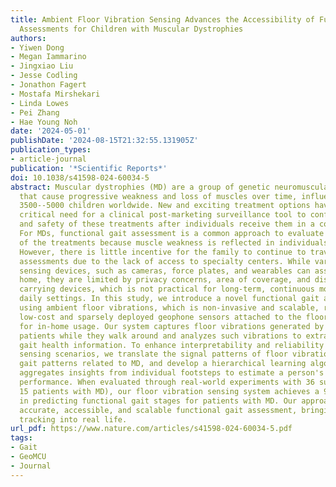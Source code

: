 ```yaml
---
title: Ambient Floor Vibration Sensing Advances the Accessibility of Functional Gait
  Assessments for Children with Muscular Dystrophies
authors:
- Yiwen Dong
- Megan Iammarino
- Jingxiao Liu
- Jesse Codling
- Jonathon Fagert
- Mostafa Mirshekari
- Linda Lowes
- Pei Zhang
- Hae Young Noh
date: '2024-05-01'
publishDate: '2024-08-15T21:32:55.131905Z'
publication_types:
- article-journal
publication: '*Scientific Reports*'
doi: 10.1038/s41598-024-60034-5
abstract: Muscular dystrophies (MD) are a group of genetic neuromuscular disorders
  that cause progressive weakness and loss of muscles over time, influencing 1 in
  3500--5000 children worldwide. New and exciting treatment options have led to a
  critical need for a clinical post-marketing surveillance tool to confirm the efficacy
  and safety of these treatments after individuals receive them in a commercial setting.
  For MDs, functional gait assessment is a common approach to evaluate the efficacy
  of the treatments because muscle weakness is reflected in individuals' walking patterns.
  However, there is little incentive for the family to continue to travel for such
  assessments due to the lack of access to specialty centers. While various existing
  sensing devices, such as cameras, force plates, and wearables can assess gait at
  home, they are limited by privacy concerns, area of coverage, and discomfort in
  carrying devices, which is not practical for long-term, continuous monitoring in
  daily settings. In this study, we introduce a novel functional gait assessment system
  using ambient floor vibrations, which is non-invasive and scalable, requiring only
  low-cost and sparsely deployed geophone sensors attached to the floor surface, suitable
  for in-home usage. Our system captures floor vibrations generated by footsteps from
  patients while they walk around and analyzes such vibrations to extract essential
  gait health information. To enhance interpretability and reliability under various
  sensing scenarios, we translate the signal patterns of floor vibration to pathological
  gait patterns related to MD, and develop a hierarchical learning algorithm that
  aggregates insights from individual footsteps to estimate a person's overall gait
  performance. When evaluated through real-world experiments with 36 subjects (including
  15 patients with MD), our floor vibration sensing system achieves a 94.8% accuracy
  in predicting functional gait stages for patients with MD. Our approach enables
  accurate, accessible, and scalable functional gait assessment, bringing MD progressive
  tracking into real life.
url_pdf: https://www.nature.com/articles/s41598-024-60034-5.pdf
tags:
- Gait
- GeoMCU
- Journal
---
```

